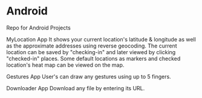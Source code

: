 # Android
Repo for Android Projects

MyLocation App
It shows your current location's latitude & longitude as well as the approximate addresses using reverse geocoding. The current location can be saved by "checking-in" and later viewed by clicking "checked-in" places. Some default locations as markers and checked location's heat map can be viewed on the map.

Gestures App
User's can draw any gestures using up to 5 fingers.

Downloader App
Download any file by entering its URL.

